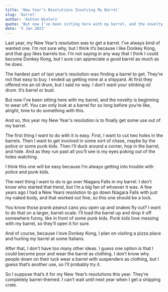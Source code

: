 ```yaml
---
title: 'New Year’s Resolutions Involving My Barrel'
slug: 'barrel'
author: 'Ashton Winters'
quote: 'But now I’ve been sitting here with my barrel, and the novelty is beginning to wear off. You can only look at a barrel for so long before you’re like, alright, time to do something with this.'
date: '5 Jan 2023'
---
```


Last year, my New Year’s resolution was to get a barrel. I’ve always kind of wanted one. I’m not sure why, but I think it’s because I like Donkey Kong, and that guy likes barrels too. I’m not saying in any way that I think I could become Donkey Kong, but I sure can appreciate a good barrel as much as he does.

The hardest part of last year’s resolution was finding a barrel to get. They’re not that easy to buy. I ended up getting mine at a shipyard. At first they offered me an oil drum, but I said no way. I don’t want your stinking oil drum. It’s barrel or bust.

But now I’ve been sitting here with my barrel, and the novelty is beginning to wear off. You can only look at a barrel for so long before you’re like, alright, time to do something with this.

And so, this year my New Year's resolution is to finally get some use out of my barrel.

The first thing I want to do with it is easy. First, I want to cut two holes in the barrels. Then I want to get involved in some sort of chase, maybe by the police or some punk kids. Then I’ll duck around a corner, hop in the barrel, and hide. And as they run past all you’ll see is my eyes poking out of the holes watching.

I think this one will be easy because I’m always getting into trouble with police and punk kids.

The next thing I want to do is go over Niagara Falls in my barrel. I don’t know who started that trend, but I’m a big fan of whoever it was. A few years ago I had a New Years resolution to go down Niagara Falls with just my naked body, and that worked out fine, so this one should be a lock.

You know those prank peanut cans you open up and snakes fly out? I want to do that on a larger, barrel-scale. I’ll load the barrel up and drop it off somewhere funny, like in front of some punk kids. Punk kids love messing with my barrel, so they’ll open it for sure.

And of course, because I love Donkey Kong, I plan on visiting a pizza place and hurling my barrel at some Italians.

After that, I don’t have too many other ideas. I guess one option is that I could become poor and wear the barrel as clothing. I don’t know why people down on their luck wear a barrel with suspenders as clothing, but I guess that’s another use, so I’ll probably try it.

So I suppose that’s it for my New Year’s resolutions this year. They’re completely barrel-themed. I can’t wait until next year when I get a shipping crate.